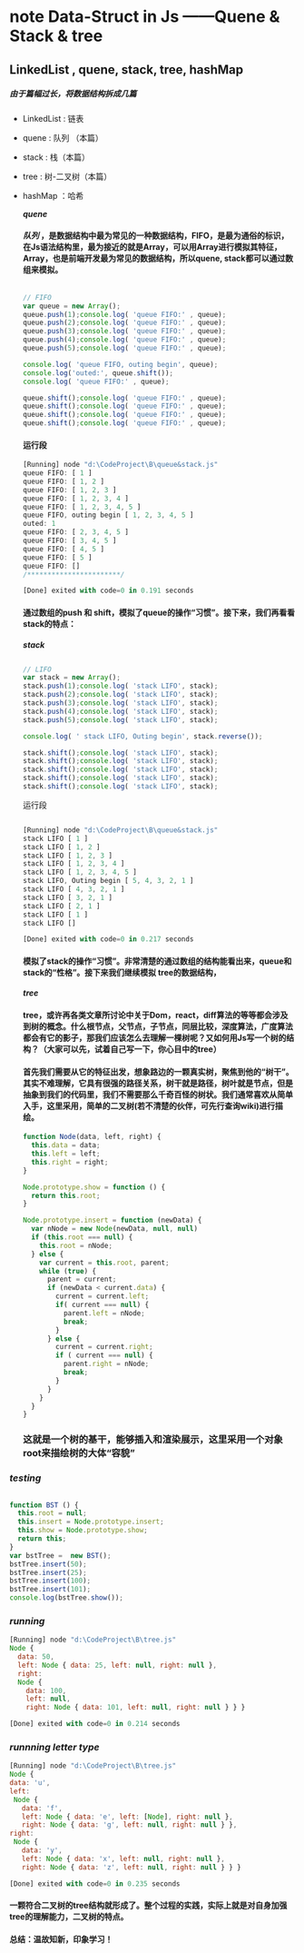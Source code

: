 # note Data-Struct in Js ——Quene & Stack & tree

## LinkedList , quene, stack, tree, hashMap
##### 由于篇幅过长，将数据结构拆成几篇
- LinkedList : 链表
- quene : 队列 （本篇）
- stack : 栈（本篇）
- tree : 树-二叉树（本篇）
- hashMap ：哈希
  
  ***quene***
  ####    ***队列*** ，是数据结构中最为常见的一种数据结构，FIFO，是最为通俗的标识，在Js语法结构里，最为接近的就是Array，可以用Array进行模拟其特征，Array，也是前端开发最为常见的数据结构，所以quene, stack都可以通过数组来模拟。

  ``` javascript

  // FIFO
  var queue = new Array(); 
  queue.push(1);console.log( 'queue FIFO:' , queue);
  queue.push(2);console.log( 'queue FIFO:' , queue);
  queue.push(3);console.log( 'queue FIFO:' , queue);
  queue.push(4);console.log( 'queue FIFO:' , queue);
  queue.push(5);console.log( 'queue FIFO:' , queue);

  console.log( 'queue FIFO, outing begin', queue);
  console.log('outed:', queue.shift());
  console.log( 'queue FIFO:' , queue);

  queue.shift();console.log( 'queue FIFO:' , queue);
  queue.shift();console.log( 'queue FIFO:' , queue);
  queue.shift();console.log( 'queue FIFO:' , queue);
  queue.shift();console.log( 'queue FIFO:' , queue);

  ```

  #### 运行段
  ```javaScript
  [Running] node "d:\CodeProject\B\queue&stack.js"
  queue FIFO: [ 1 ]
  queue FIFO: [ 1, 2 ]
  queue FIFO: [ 1, 2, 3 ]
  queue FIFO: [ 1, 2, 3, 4 ]
  queue FIFO: [ 1, 2, 3, 4, 5 ]
  queue FIFO, outing begin [ 1, 2, 3, 4, 5 ]
  outed: 1
  queue FIFO: [ 2, 3, 4, 5 ]
  queue FIFO: [ 3, 4, 5 ]
  queue FIFO: [ 4, 5 ]
  queue FIFO: [ 5 ]
  queue FIFO: []
  /***********************/

  [Done] exited with code=0 in 0.191 seconds
  ```

  #### 通过数组的push 和 shift，模拟了queue的操作“习惯”。接下来，我们再看看stack的特点：
  ***stack***

  ``` javascript

  // LIFO
  var stack = new Array();
  stack.push(1);console.log( 'stack LIFO', stack);
  stack.push(2);console.log( 'stack LIFO', stack);
  stack.push(3);console.log( 'stack LIFO', stack);
  stack.push(4);console.log( 'stack LIFO', stack);
  stack.push(5);console.log( 'stack LIFO', stack);
  
  console.log( ' stack LIFO, Outing begin', stack.reverse());

  stack.shift();console.log( 'stack LIFO', stack);
  stack.shift();console.log( 'stack LIFO', stack);
  stack.shift();console.log( 'stack LIFO', stack);
  stack.shift();console.log( 'stack LIFO', stack);
  stack.shift();console.log( 'stack LIFO', stack);

  ```
  运行段

  ```javascript

  [Running] node "d:\CodeProject\B\queue&stack.js"
  stack LIFO [ 1 ]
  stack LIFO [ 1, 2 ]
  stack LIFO [ 1, 2, 3 ]
  stack LIFO [ 1, 2, 3, 4 ]
  stack LIFO [ 1, 2, 3, 4, 5 ]
  stack LIFO, Outing begin [ 5, 4, 3, 2, 1 ]
  stack LIFO [ 4, 3, 2, 1 ]
  stack LIFO [ 3, 2, 1 ]
  stack LIFO [ 2, 1 ]
  stack LIFO [ 1 ]
  stack LIFO []

  [Done] exited with code=0 in 0.217 seconds

  ```
  #### 模拟了stack的操作“习惯”。非常清楚的通过数组的结构能看出来，queue和stack的“性格”。接下来我们继续模拟 tree的数据结构，

  ***tree***
  #### tree，或许再各类文章所讨论中关于Dom，react，diff算法的等等都会涉及到树的概念。什么根节点，父节点，子节点，同层比较，深度算法，广度算法都会有它的影子，那我们应该怎么去理解一棵树呢？又如何用Js写一个树的结构？（大家可以先，试着自己写一下，你心目中的tree）

  #### 首先我们需要从它的特征出发，想象路边的一颗真实树，聚焦到他的“树干”。其实不难理解，它具有很强的路径关系，树干就是路径，树叶就是节点，但是抽象到我们的代码里，我们不需要那么千奇百怪的树状。我们通常喜欢从简单入手，这里采用，简单的二叉树(若不清楚的伙伴，可先行查询wiki)进行描绘。
  ```javascript
  function Node(data, left, right) {
    this.data = data;
    this.left = left;
    this.right = right;
  }

  Node.prototype.show = function () { 
    return this.root;
  }

  Node.prototype.insert = function (newData) {
    var nNode = new Node(newData, null, null)
    if (this.root === null) {
      this.root = nNode;
    } else {
      var current = this.root, parent;
      while (true) {
        parent = current;
        if (newData < current.data) {
          current = current.left;
          if( current === null) {
            parent.left = nNode;
            break;
          }
        } else {
          current = current.right;
          if ( current === null) {
            parent.right = nNode;
            break;
          }
        }
      }
    }
  }
  ```

  ### 这就是一个树的基干，能够插入和渲染展示，这里采用一个对象root来描绘树的大体“容貌”

### ***testing***

  ```javascript

  function BST () { 
    this.root = null;
    this.insert = Node.prototype.insert;
    this.show = Node.prototype.show;
    return this;
  }
  var bstTree =  new BST();
  bstTree.insert(50);
  bstTree.insert(25);
  bstTree.insert(100);
  bstTree.insert(101);
  console.log(bstTree.show());
  ```

  ### ***running***

  ```javascript
  [Running] node "d:\CodeProject\B\tree.js"
  Node {
    data: 50,
    left: Node { data: 25, left: null, right: null },
    right:
    Node {
      data: 100,
      left: null,
      right: Node { data: 101, left: null, right: null } } }

  [Done] exited with code=0 in 0.214 seconds

  ```
  ### ***runnning letter type***
  ```javascript
  [Running] node "d:\CodeProject\B\tree.js"
Node {
  data: 'u',
  left:
   Node {
     data: 'f',
     left: Node { data: 'e', left: [Node], right: null },
     right: Node { data: 'g', left: null, right: null } },
  right:
   Node {
     data: 'y',
     left: Node { data: 'x', left: null, right: null },
     right: Node { data: 'z', left: null, right: null } } }

[Done] exited with code=0 in 0.235 seconds
  ```

  ####  一颗符合二叉树的tree结构就形成了。整个过程的实践，实际上就是对自身加强tree的理解能力，二叉树的特点。

  #### 总结：温故知新，印象学习！
